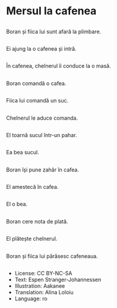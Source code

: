 # Mersul la cafenea

##
Boran și fiica lui sunt afară la plimbare.

##
Ei ajung la o cafenea și intră.

##
În cafenea, chelnerul îi conduce la o masă.

##
Boran comandă o cafea.

##
Fiica lui comandă un suc.

##
Chelnerul le aduce comanda.

##
El toarnă sucul într-un pahar.

##
Ea bea sucul.

##
Boran își pune zahăr în cafea.

##
El amestecă în cafea.

##
El o bea.

##
Boran cere nota de plată.

##
El plătește chelnerul.

##
Boran și fiica lui părăsesc cafeneaua.

##
* License: CC BY-NC-SA
* Text: Espen Stranger-Johannessen
* Illustration: Aakanee
* Translation: Alina Loloiu
* Language: ro
